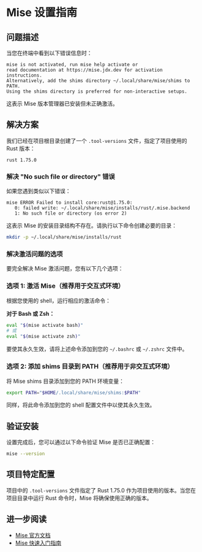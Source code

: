 # Mise 设置指南

## 问题描述

当您在终端中看到以下错误信息时：

```
mise is not activated, run mise help activate or
read documentation at https://mise.jdx.dev for activation instructions.
Alternatively, add the shims directory ~/.local/share/mise/shims to PATH.
Using the shims directory is preferred for non-interactive setups.
```

这表示 Mise 版本管理器已安装但未正确激活。

## 解决方案

我们已经在项目根目录创建了一个 `.tool-versions` 文件，指定了项目使用的 Rust 版本：

```
rust 1.75.0
```

### 解决 "No such file or directory" 错误

如果您遇到类似以下错误：

```
mise ERROR Failed to install core:rust@1.75.0:
   0: failed write: ~/.local/share/mise/installs/rust/.mise.backend
   1: No such file or directory (os error 2)
```

这表示 Mise 的安装目录结构不存在。请执行以下命令创建必要的目录：

```bash
mkdir -p ~/.local/share/mise/installs/rust
```

### 解决激活问题的选项

要完全解决 Mise 激活问题，您有以下几个选项：

### 选项 1: 激活 Mise（推荐用于交互式环境）

根据您使用的 shell，运行相应的激活命令：

**对于 Bash 或 Zsh：**
```bash
eval "$(mise activate bash)"
# 或
eval "$(mise activate zsh)"
```

要使其永久生效，请将上述命令添加到您的 `~/.bashrc` 或 `~/.zshrc` 文件中。

### 选项 2: 添加 shims 目录到 PATH（推荐用于非交互式环境）

将 Mise shims 目录添加到您的 PATH 环境变量：

```bash
export PATH="$HOME/.local/share/mise/shims:$PATH"
```

同样，将此命令添加到您的 shell 配置文件中以使其永久生效。

## 验证安装

设置完成后，您可以通过以下命令验证 Mise 是否已正确配置：

```bash
mise --version
```

## 项目特定配置

项目中的 `.tool-versions` 文件指定了 Rust 1.75.0 作为项目使用的版本。当您在项目目录中运行 Rust 命令时，Mise 将确保使用正确的版本。

## 进一步阅读

- [Mise 官方文档](https://mise.jdx.dev/)
- [Mise 快速入门指南](https://mise.jdx.dev/getting-started.html)